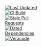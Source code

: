 <!-- START badge-template.html --><svg fill="none" viewBox="0 0 120 120" width="120" height="120" xmlns="http://www.w3.org/2000/svg">
  <foreignObject width="100%" height="100%">
    <div xmlns="http://www.w3.org/1999/xhtml">
      <a href="https://github.com/tr/ebook_ebook-publishing/blob/tr-cicd-resources/tr/ebook_ebook-publishing/badges/java-cicd-workflows_1688970504/last-badge-update.svg" target="_blank">
        <img alt="Last Updated" src="https://github.com/tr/ebook_ebook-publishing/blob/tr-cicd-resources/badges/java-cicd-workflows_1688970504/last-badge-update.svg">
      </a>
      <br />
      <a href="https://github.com/tr/ebook_ebook-publishing/actions/runs/5653121339" target="_blank">
        <img alt="CI Build" src="https://github.com/tr/ebook_ebook-publishing/actions/workflows/ebookGenerator-main-build.yaml/badge.svg?branch=java-cicd-workflows_1688970504">
      </a>
      <br />
      <a href="https://github.com/tr/ebook_ebook-publishing/pulls?q=is:pr+created:%3C%3D2023-07-18+is%3Aopen" target="_blank">
      <img alt="Stale Pull Requests" src="https://github.com/tr/ebook_ebook-publishing/blob/tr-cicd-resources/badges/java-cicd-workflows_1688970504/stale-pr-count.svg">
      </a>
      <br />
      <a href="https://github.com/tr/ebook_ebook-publishing/labels/dependencies?q=+is%3Aopen" target="_blank">
      <img alt="Dated Dependencies" src="https://github.com/tr/ebook_ebook-publishing/blob/tr-cicd-resources/badges/java-cicd-workflows_1688970504/dated-dependency-count.svg">
      </a>
      <br />
      <a href="https://github.com/tr/ebook_ebook-publishing/issues?q=is%3Aissue+is%3Aopen+label%3Averacode-vulnerability" target="_blank">
        <img alt="Veracode Vulnerabilities" src="https://github.com/tr/ebook_ebook-publishing/blob/tr-cicd-resources/badges/java-cicd-workflows_1688970504/veracode-vulnerability-counts.svg">
      </a>
      <br />
      <a href="" target="_blank">
        <img alt="Code Coverage" src="https://github.com/tr/ebook_ebook-publishing/blob/tr-cicd-resources/badges/java-cicd-workflows_1688970504/code-coverage.svg">
      </a>
      <br />
      <a href="https://github.com/tr/ebook_ebook-publishing/runs/15313920938" target="_blank">
        <img alt="Lines of Code" src="https://github.com/tr/ebook_ebook-publishing/blob/tr-cicd-resources/badges/java-cicd-workflows_1688970504/lines-of-code.svg">
      </a>
      <br />
      <a href="https://github.com/tr/ebook_ebook-publishing/releases/latest" target="_blank">
      <img alt="Latest Release" src="https://github.com/tr/ebook_ebook-publishing/blob/tr-cicd-resources/badges/java-cicd-workflows_1688970504/latest-release.svg">
      </a>
    </div>
  </foreignObject>
</svg>

<!-- END badge-template.html -->


